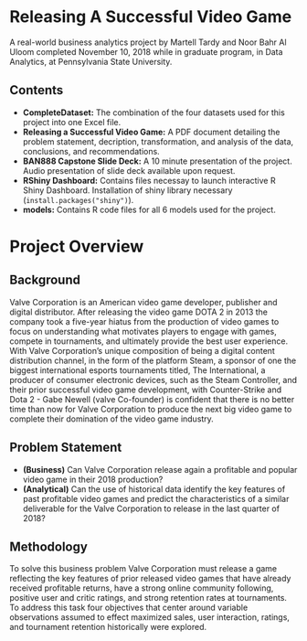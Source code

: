 # Releasing A Successful Video Game #
A real-world business analytics project by Martell Tardy and Noor Bahr Al Uloom completed November 10, 2018 while in graduate program, in Data Analytics, at Pennsylvania State University. 

## Contents ##
* **CompleteDataset:** The combination of the four datasets used for this project into one Excel file.
* **Releasing a Successful Video Game:** A PDF document detailing the problem statement, decription, transformation, and analysis of the data, conclusions, and recommendations.
* **BAN888 Capstone Slide Deck:** A 10 minute presentation of the project. Audio presentation of slide deck available upon request.
* **RShiny Dashboard:** Contains files necessay to launch interactive R Shiny Dashboard. Installation of shiny library necessary (`install.packages("shiny")`).
* **models:** Contains R code files for all 6 models used for the project.

# Project Overview #
## Background ##
Valve Corporation is an American video game developer, publisher and digital distributor.  After releasing the video game DOTA 2 in 2013 the company took a five-year hiatus from the production of video games to focus on understanding what motivates players to engage with games, compete in tournaments, and ultimately provide the best user experience.  With Valve Corporation’s unique composition of being a digital content distribution channel, in the form of the platform Steam, a sponsor of one the biggest international esports tournaments titled, The International, a producer of consumer electronic devices, such as the Steam Controller, and their prior successful video game development, with Counter-Strike and Dota 2 - Gabe Newell (valve Co-founder) is confident that there is no better time than now for Valve Corporation to produce the next big video game to complete their domination of the video game industry.

## Problem Statement ##
* **(Business)** Can Valve Corporation release again a profitable and popular video game in their 2018 production? 
* **(Analytical)** Can the use of historical data identify the key features of past profitable video games and predict the characteristics of a similar deliverable for the Valve Corporation to release in the last quarter of 2018?

## Methodology ##
To solve this business problem Valve Corporation must release a game reflecting the key features of prior released video games that have already received profitable returns, have a strong online community following, positive user and critic ratings, and strong retention rates at tournaments. To address this task four objectives that center around variable observations assumed to effect maximized sales, user interaction, ratings, and tournament retention historically were explored. 
